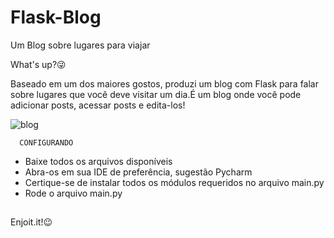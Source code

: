 # Flask-Blog
Um Blog sobre lugares para viajar

What's up?😜

Baseado em um dos maiores gostos, produzi um blog com Flask para falar sobre lugares
que você deve visitar um dia.É um blog onde você pode adicionar posts, acessar posts e
edita-los!

![blog](https://user-images.githubusercontent.com/90657749/161172552-550e25ca-24a5-4d4d-bc3e-7b7578aec8cd.png)

      CONFIGURANDO
- Baixe todos os arquivos disponíveis
- Abra-os em sua IDE de preferência, sugestão Pycharm
- Certique-se de instalar todos os módulos requeridos no arquivo main.py
- Rode o arquivo main.py

##
Enjoit.it!😉
